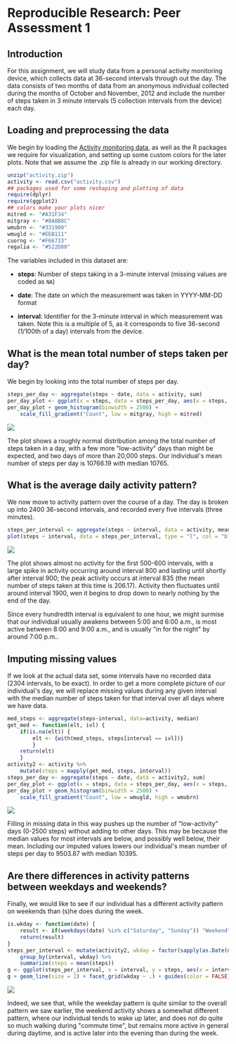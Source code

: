 # Reproducible Research: Peer Assessment 1


## Introduction

For this assignment, we will study data from a personal activity monitoring
device, which collects data at 36-second intervals through out the
day. The data consists of two months of data from an anonymous
individual collected during the months of October and November, 2012
and include the number of steps taken in 3 minute intervals (5 collection intervals from the device) each day.

## Loading and preprocessing the data
We begin by loading the [Activity monitoring data](https://d396qusza40orc.cloudfront.net/repdata%2Fdata%2Factivity.zip), as well as the R packages we require for visualization, and setting up some custom colors for the later plots. Note that we assume the .zip file is already in our working directory.


```r
unzip("activity.zip")
activity <- read.csv("activity.csv")
## packages used for some reshaping and plotting of data
require(dplyr)
require(ggplot2)
## colors make your plots nicer
mitred <- "#A31F34"
mitgray <- "#8A8B8C"
wmubrn <- "#331900"
wmugld <- "#EEB111"
cuorng <- "#F66733"
regalia <- "#522D80"
```

The variables included in this dataset are:

* **steps**: Number of steps taking in a 3-minute interval (missing
    values are coded as `NA`)

* **date**: The date on which the measurement was taken in YYYY-MM-DD
    format

* **interval**: Identifier for the 3-minute interval in which
    measurement was taken. Note this is a multiple of 5, as it corresponds to five 36-second (1/100th of a day) intervals from the device.
    
## What is the mean total number of steps taken per day?

We begin by looking into the total number of steps per day. 


```r
steps_per_day <- aggregate(steps ~ date, data = activity, sum)
per_day_plot <- ggplot(x = steps, data = steps_per_day, aes(x = steps, fill = ..count..))
per_day_plot + geom_histogram(binwidth = 2500) + 
    scale_fill_gradient("Count", low = mitgray, high = mitred)
```

![](PA1_final_files/figure-html/unnamed-chunk-3-1.png) 

The plot shows a roughly normal distribution among the total number of steps taken in a day, with a few more "low-activity" days than might be expected, and two days of more than 20,000 steps. Our individual's mean number of steps per day is 10766.19 with median 10765.

## What is the average daily activity pattern?

We now move to activity pattern over the course of a day. The day is broken up into 2400 36-second intervals, and recorded every five intervals (three minutes).


```r
steps_per_interval <- aggregate(steps ~ interval, data = activity, mean)
plot(steps ~ interval, data = steps_per_interval, type = "l", col = "blue")
```

![](PA1_final_files/figure-html/unnamed-chunk-4-1.png) 

The plot shows almost no activity for the first 500-600 intervals, with a large spike in activity occurring around interval 800 and lasting until shortly after interval 900; the peak activity occurs at interval 835 (the mean number of steps taken at this time is 206.17). Activity then fluctuates until around interval 1900, wen it begins to drop down to nearly nothing by the end of the day.

Since every hundredth interval is equivalent to one hour, we might surmise that our individual usually awakens between 5:00 and 6:00 a.m., is most active between 8:00 and 9:00 a.m., and is usually "in for the night" by around 7:00 p.m..

## Imputing missing values
If we look at the actual data set, some intervals have no recorded data (2304 intervals, to be exact). In order to get a more complete picture of our individual's day, we will replace missing values during any given interval with the median number of steps taken for that interval over all days where we have data.


```r
med_steps <- aggregate(steps~interval, data=activity, median)
get_med <- function(elt, ivl) {
    if(is.na(elt)) {
        elt <- {with(med_steps, steps[interval == ivl])}
        }
    return(elt)
    }
activity2 <- activity %>%
    mutate(steps = mapply(get_med, steps, interval))
steps_per_day <- aggregate(steps ~ date, data = activity2, sum)
per_day_plot <- ggplot(x = steps, data = steps_per_day, aes(x = steps, fill = ..count..))
per_day_plot + geom_histogram(binwidth = 2500) +
    scale_fill_gradient("Count", low = wmugld, high = wmubrn)
```

![](PA1_final_files/figure-html/unnamed-chunk-5-1.png) 

Filling in missing data in this way pushes up the number of "low-activity" days (0-2500 steps) without adding to other days. This may be because the median values for most intervals are below, and possibly well below, their mean. Including our imputed values lowers our individual's mean number of steps per day to 9503.87 with median 10395.

## Are there differences in activity patterns between weekdays and weekends?
Finally, we would like to see if our individual has a different activity pattern on weekends than (s)he does during the week.


```r
is.wkday <- function(date) {
    result <- if(weekdays(date) %in% c("Saturday", "Sunday")) "Weekend" else "Weekday"
    return(result)
}
steps_per_interval <- mutate(activity2, wkday = factor(sapply(as.Date(date), is.wkday))) %>%
    group_by(interval, wkday) %>%
    summarize(steps = mean(steps))
g <- ggplot(steps_per_interval, x = interval, y = steps, aes(x = interval, y = steps, color = wkday))
g + geom_line(size = 2) + facet_grid(wkday ~ .) + guides(color = FALSE) + scale_color_manual(values = c(cuorng, regalia))
```

![](PA1_final_files/figure-html/unnamed-chunk-6-1.png) 

Indeed, we see that, while the weekday pattern is quite similar to the overall pattern we saw earlier, the weekend activity shows a somewhat different pattern, where our individual tends to wake up later, and does not do quite so much walking during "commute time", but remains more active in general during daytime, and is active later into the evening than during the week.
